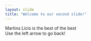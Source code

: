```yaml
---
layout: slide
title: "Welcome to our second slide!"
---
```

Martins Licis is the best of the best
<br>Use the left arrow to go back!
